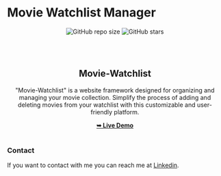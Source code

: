 # Movie Watchlist Manager

<div align="center">
  
  ![GitHub repo size](https://img.shields.io/github/repo-size/divyanshdj/Movie-Watchlist)
  ![GitHub stars](https://img.shields.io/github/stars/divyanshdj/Movie-Watchlist?style=social)

  <br />
  <br />

  <h2 align="center">Movie-Watchlist</h2>
  
"Movie-Watchlist" is a website framework designed for organizing and managing your movie collection. Simplify the process of adding and deleting movies from your watchlist with this customizable and user-friendly platform.
</div>
<div align="center">
<a href="https://movies-watchlisters.netlify.app/"><strong>➥ Live Demo</strong></a>
</div>

<br />

### Contact

If you want to contact with me you can reach me at [Linkedin](https://www.linkedin.com/in/divyansh-jain-29712726b).
